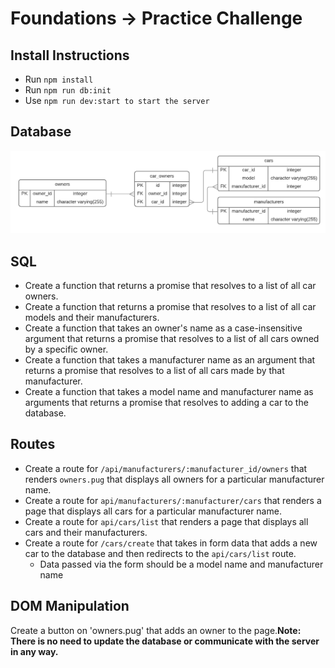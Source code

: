 # Foundations -> Practice Challenge

## Install Instructions
- Run `npm install`
- Run `npm run db:init`
- Use `npm run dev:start to start the server`

## Database
![Cars](./cars_ERD.png)

## SQL
- Create a function that returns a promise that resolves to a list of all car owners.
- Create a function that returns a promise that resolves to a list of all car models and their manufacturers.
- Create a function that takes an owner's name as a case-insensitive argument that returns a promise that resolves to a list of all cars owned by a specific owner.
- Create a function that takes a manufacturer name as an argument that returns a promise that resolves to a list of all cars made by that manufacturer.
- Create a function that takes a model name and manufacturer name as arguments that returns a promise that resolves to adding a car to the database.

## Routes
- Create a route for `/api/manufacturers/:manufacturer_id/owners` that renders `owners.pug` that displays all owners for a particular manufacturer name.
- Create a route for `api/manufacturers/:manufacturer/cars` that renders a page that displays all cars for a particular manufacturer name.
- Create a route for `api/cars/list` that renders a page that displays all cars and their manufacturers.
- Create a route for `/cars/create` that takes in form data that adds a new car to the database and then redirects to the `api/cars/list` route.
  - Data passed via the form should be a model name and manufacturer name

## DOM Manipulation
Create a button on 'owners.pug' that adds an owner to the page.__Note: There is no need to update the database or communicate with the server in any way.__